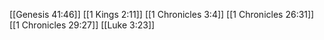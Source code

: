 [[Genesis 41:46]]
[[1 Kings 2:11]]
[[1 Chronicles 3:4]]
[[1 Chronicles 26:31]]
[[1 Chronicles 29:27]]
[[Luke 3:23]]
